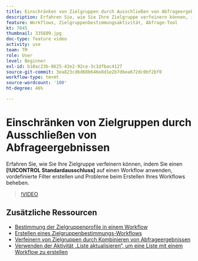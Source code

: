 ```yaml
---
title: Einschränken von Zielgruppen durch Ausschließen von Abfrageergebnissen
description: Erfahren Sie, wie Sie Ihre Zielgruppe verfeinern können, indem Sie einen Standardausschluss auf einen Workflow anwenden, vordefinierte Filter erstellen und Probleme beim Erstellen Ihres Workflows bereiten.
feature: Workflows, Zielgruppenbestimmungsaktivität, Abfrage-Tool
kt: 7845
thumbnail: 335609.jpg
doc-type: feature video
activity: use
team: TM
role: User
level: Beginner
exl-id: b10ac23b-8625-42e2-92ce-3c1dfbac4127
source-git-commit: 3ea823cd6d68b646e8d1e2b7d6ea672dc0bf2bf0
workflow-type: tm+mt
source-wordcount: '100'
ht-degree: 46%

---
```


# Einschränken von Zielgruppen durch Ausschließen von Abfrageergebnissen

Erfahren Sie, wie Sie Ihre Zielgruppe verfeinern können, indem Sie einen **[!UICONTROL Standardausschluss]** auf einen Workflow anwenden, vordefinierte Filter erstellen und Probleme beim Erstellen Ihres Workflows beheben.

>[!VIDEO](https://video.tv.adobe.com/v/335609?quality=12)

## Zusätzliche Ressourcen

* [Bestimmung der Zielgruppenprofile in einem Workflow](/help/profile-management/target-profiles-in-a-workflow.md)
* [Erstellen eines Zielgruppenbestimmungs-Workflows](/help/process-management/create-a-targeting-workflow.md)
* [Verfeinern von Zielgruppen durch Kombinieren von Abfrageergebnissen](/help/process-management/refine-targets-by-combining-query-results.md)
* [Verwenden der Aktivität „Liste aktualisieren“, um eine Liste mit einem Workflow zu erstellen](/help/process-management/use-the-update-list-activity.md)
